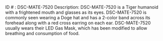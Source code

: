 ID # : DSC-MATE-7520
Description: DSC-MATE-7520 is a Tiger humanoid with a frightened mouth and glasses as its eyes. DSC-MATE-7520 is commonly seen wearing a Doge hat and has a 2-color band across its forehead along with a red cross earring on each ear. DSC-MATE-7520 usually wears their LED Gas Mask, which has been modified to allow breathing and consumption of food.